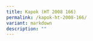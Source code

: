 ```yaml
---
title: Kapok (HT 2008 166)
permalink: /kapok-ht-2008-166/
variant: markdown
description: ""
---
```

